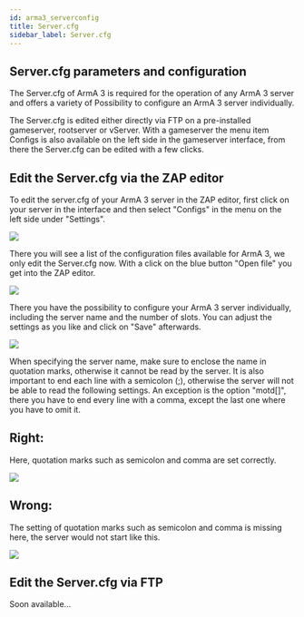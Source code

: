 ```yaml
---
id: arma3_serverconfig
title: Server.cfg
sidebar_label: Server.cfg
---
```



## Server.cfg parameters and configuration

The Server.cfg of ArmA 3 is required for the operation of any ArmA 3 server and offers a variety of 
Possibility to configure an ArmA 3 server individually.

The Server.cfg is edited either directly via FTP on a pre-installed gameserver, rootserver or vServer. 
With a gameserver the menu item Configs is also available on the left side in the gameserver interface, from there the
Server.cfg can be edited with a few clicks.




## Edit the Server.cfg via the ZAP editor

To edit the server.cfg of your ArmA 3 server in the ZAP editor, first click on your server in the interface and then select "Configs" in the menu on the left side under "Settings". 

![](https://puu.sh/Fk7Ck/9b2d95185f.png)


There you will see a list of the configuration files available for ArmA 3, we only edit the Server.cfg now. 
With a click on the blue button "Open file" you get into the ZAP editor. 

![](https://puu.sh/Fk7Ez/b0f32d8c61.png)


There you have the possibility to configure your ArmA 3 server individually, including the server name and the number of slots. You can adjust the settings as you like and click on "Save" afterwards.

![](https://puu.sh/Fk7I1/407a039e38.png)


When specifying the server name, make sure to enclose the name in quotation marks, otherwise it cannot be read by the server. It is also important to end each line with a semicolon (;), otherwise the server will not be able to read the following settings. An exception is the option "motd[]", there you have to end every line with a comma, except the last one where you have to omit it. 

## Right:

Here, quotation marks such as semicolon and comma are set correctly.

![](https://puu.sh/Fk7Mq/e2542b12f7.png)


## Wrong: 

The setting of quotation marks such as semicolon and comma is missing here, the server would not start like this.

![](https://puu.sh/Fk7NK/f96a31199d.png)


## Edit the Server.cfg via FTP

Soon available...

